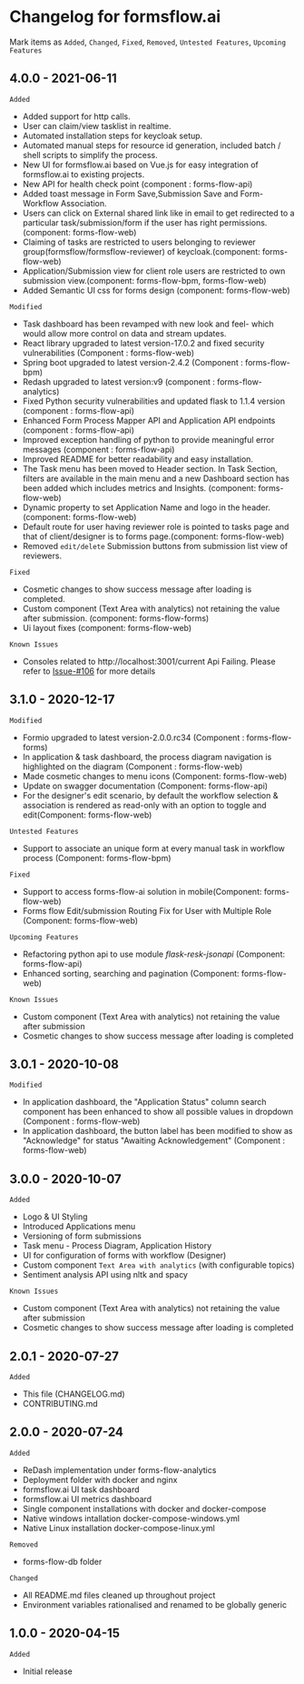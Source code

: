 # Changelog for formsflow.ai
Mark  items as `Added`, `Changed`, `Fixed`, `Removed`, `Untested Features`, `Upcoming Features`

## 4.0.0 - 2021-06-11

`Added`
* Added support for http calls.
* User can claim/view tasklist in realtime.
* Automated installation steps for keycloak setup.
* Automated manual steps for resource id generation, included batch / shell scripts to simplify the process. 
* New UI for formsflow.ai based on Vue.js for easy integration of formsflow.ai to existing projects. 
* New API for health check point (component : forms-flow-api)
* Added toast message in Form Save,Submission Save and Form-Workflow Association.
* Users can click on External shared link like in email to get redirected to a particular task/submission/form if the user has right permissions.(component: forms-flow-web)
* Claiming of tasks are restricted to users belonging to reviewer group(formsflow/formsflow-reviewer) of keycloak.(component: forms-flow-web)
* Application/Submission view for client role users are restricted to own submission view.(component: forms-flow-bpm, forms-flow-web)
* Added Semantic UI css for forms design (component: forms-flow-web)
   
`Modified`
* Task dashboard has been revamped with new look and feel- which would allow more control on data and stream updates.
* React library upgraded to latest version-17.0.2 and fixed security vulnerabilities (Component : forms-flow-web)
* Spring boot upgraded to latest version-2.4.2 (Component : forms-flow-bpm)
* Redash upgraded to latest version:v9 (component : forms-flow-analytics)
* Fixed Python security vulnerabilities and updated flask to 1.1.4 version (component : forms-flow-api)
* Enhanced Form Process Mapper API and Application API endpoints (component : forms-flow-api)
* Improved exception handling of python to provide meaningful error messages (component : forms-flow-api)
* Improved README for better readability and easy installation.
* The Task menu has been moved to Header section. In Task Section, filters are available in the main menu and a new Dashboard section has been added which includes metrics and Insights. (component: forms-flow-web)
* Dynamic property to set Application Name and logo in the header. (component: forms-flow-web)
* Default route for user having reviewer role is pointed to tasks page and that of client/designer is to forms page.(component: forms-flow-web)
* Removed `edit/delete` Submission buttons from submission list view of reviewers.

`Fixed`
* Cosmetic changes to show success message after loading is completed.
* Custom component (Text Area with analytics) not retaining the value after submission. (component: forms-flow-forms)
* Ui layout fixes (component: forms-flow-web)

`Known Issues`
* Consoles related to http://localhost:3001/current Api Failing. Please refer to [Issue-#106](https://github.com/AOT-Technologies/forms-flow-ai/issues/106) for more details
   
## 3.1.0 - 2020-12-17
`Modified`
* Formio upgraded to latest version-2.0.0.rc34 (Component : forms-flow-forms)
* In application & task dashboard, the process diagram navigation is highlighted on the diagram (Component : forms-flow-web)
* Made cosmetic changes to menu icons (Component: forms-flow-web)
* Update on swagger documentation (Component: forms-flow-api)
* For the designer's edit scenario, by default the workflow selection & association is rendered as read-only with an option to toggle and edit(Component: forms-flow-web)

`Untested Features`
* Support to associate an unique form at every manual task in workflow process (Component: forms-flow-bpm)

`Fixed`
* Support to access forms-flow-ai solution in mobile(Component: forms-flow-web)
* Forms flow Edit/submission Routing Fix for User with Multiple Role (Component: forms-flow-web)

`Upcoming Features`
* Refactoring python api to use module *flask-resk-jsonapi* (Component: forms-flow-api)
* Enhanced sorting, searching and pagination  (Component: forms-flow-web)

`Known Issues`
* Custom component (Text Area with analytics) not retaining the value after submission
* Cosmetic changes to show success message after loading is completed

## 3.0.1 - 2020-10-08
`Modified`
* In application dashboard, the "Application Status" column search component has been enhanced to show all possible values in dropdown (Component : forms-flow-web)
* In application dashboard, the button label has been modified to show as "Acknowledge" for status "Awaiting Acknowledgement" (Component : forms-flow-web)

## 3.0.0 - 2020-10-07
`Added`
* Logo & UI Styling
* Introduced Applications menu
* Versioning of form submissions
* Task menu - Process Diagram, Application History
* UI for configuration of forms with workflow (Designer)
* Custom component `Text Area with analytics` (with configurable topics)
* Sentiment analysis API using nltk and spacy 

`Known Issues`
* Custom component (Text Area with analytics) not retaining the value after submission
* Cosmetic changes to show success message after loading is completed


## 2.0.1 - 2020-07-27
`Added`
* This file (CHANGELOG.md)
* CONTRIBUTING.md

## 2.0.0 - 2020-07-24
`Added`
* ReDash implementation under forms-flow-analytics
* Deployment folder with docker and nginx
* formsflow.ai UI task dashboard
* formsflow.ai UI metrics dashboard 
* Single component installations with docker and docker-compose
* Native windows intallation docker-compose-windows.yml  
* Native Linux installation docker-compose-linux.yml

`Removed`
* forms-flow-db folder

`Changed`
* All README.md files cleaned up throughout project
* Environment variables rationalised and renamed to be globally generic

## 1.0.0 - 2020-04-15
`Added`
* Initial release






